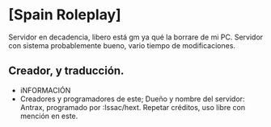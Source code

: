 # [Spain Roleplay]
Servidor en decadencia, libero está gm ya qué la borrare de mi PC.
Servidor con sistema probablemente bueno, vario tiempo de modificaciones.

## Creador, y traducción.

* iNFORMACIÓN
* Creadores y programadores de este; Dueño y nombre del servidor: Antrax, programado por :Issac/hext.
Repetar créditos, uso libre con mención en este.



                                              
